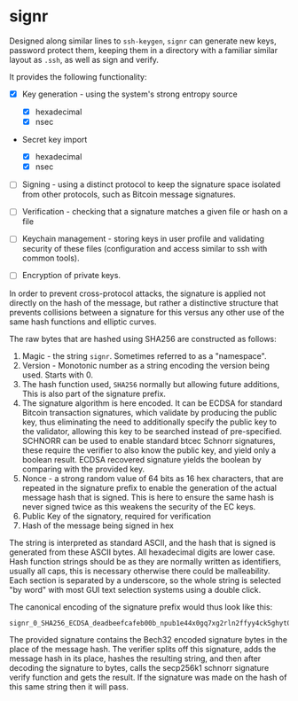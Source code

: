 # signr

Designed along similar lines to `ssh-keygen`, `signr` can generate new keys, password protect them, keeping them in a directory with a familiar
similar layout as `.ssh`, as well as sign and verify.

It provides the following functionality:

- [x] Key generation - using the system's strong entropy source

    - [x] hexadecimal
    - [x] nsec

- Secret key import 

    - [x] hexadecimal
    - [x] nsec

- [ ] Signing - using a distinct protocol to keep the signature space
  isolated from other protocols, such as Bitcoin message signatures.

- [ ] Verification - checking that a signature matches a given file or hash on
  a file

- [ ] Keychain management - storing keys in user profile and validating security of these files (configuration and access similar to ssh with common tools).

- [ ] Encryption of private keys.

In order to prevent cross-protocol attacks, the signature is applied not
directly on the hash of the message, but rather a distinctive structure
that prevents collisions between a signature for this versus any other use
of the same hash functions and elliptic curves.

The raw bytes that are hashed using SHA256 are constructed as follows:

1. Magic - the string `signr`. Sometimes referred to as a "namespace".
2. Version - Monotonic number as a string encoding the version being used.
   Starts with 0.
3. The hash function used, `SHA256` normally but allowing future additions,
   This is also part of the signature prefix.
4. The signature algorithm is here encoded. It can be ECDSA for standard 
   Bitcoin transaction signatures, which validate by producing the public 
   key, thus eliminating the need to additionally specify the public key to 
   the validator, allowing this key to be searched instead of pre-specified.
   SCHNORR can be used to enable standard btcec Schnorr signatures, these 
   require the verifier to also know the public key, and yield only a 
   boolean result. ECDSA recovered signature yields the boolean by comparing 
   with the provided key.
5. Nonce - a strong random value of 64 bits as 16 hex
   characters, that are repeated in the signature prefix to enable the
   generation of the actual message hash that is signed. This is here to 
   ensure the same hash is never signed twice as this weakens the security 
   of the EC keys.
6. Public Key of the signatory, required for verification
7. Hash of the message being signed in hex

The string is interpreted as standard ASCII, and the hash that is signed is
generated from these ASCII bytes. All hexadecimal digits are lower case. 
Hash function strings should be as they are normally written as identifiers, 
usually all caps, this is necessary otherwise there could be malleability.
Each section is separated by a underscore, so the whole string is selected 
"by word" with most GUI text selection systems using a double click.

The canonical encoding of the signature prefix would thus look like this:

    signr_0_SHA256_ECDSA_deadbeefcafeb00b_npub1e44x0gq7xg2rln2ffyy4ck5ghyt03mstacupksjy462u50nqux6qt8zpf8_0123456789abcdef0123456789abcdef0123456789abcdef0123456789abcdef

The provided signature contains the Bech32 encoded signature bytes in the 
place of the message hash. The verifier splits off this signature, adds the 
message hash in its place, hashes the resulting string, and then after decoding
the signature to bytes, calls the secp256k1 schnorr signature verify function 
and gets the result. If the signature was made on the hash of this same string 
then it will pass.